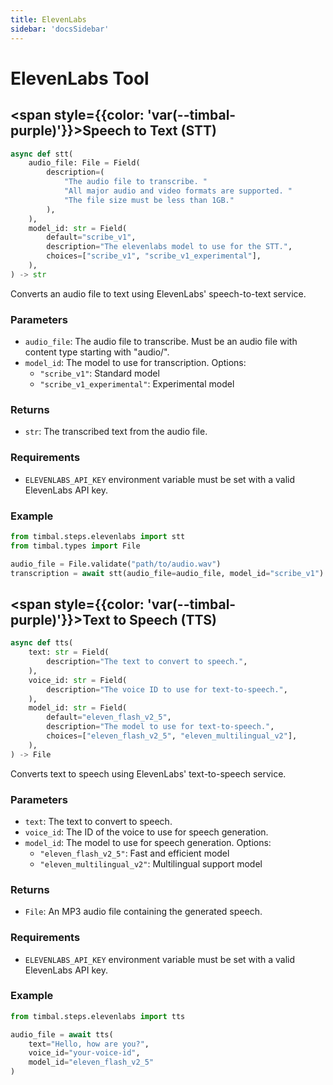 ```yaml
---
title: ElevenLabs
sidebar: 'docsSidebar'
---
```


# ElevenLabs Tool

## <span style={{color: 'var(--timbal-purple)'}}><strong>Speech to Text (STT)</strong></span>

```python
async def stt(
    audio_file: File = Field(
        description=(
            "The audio file to transcribe. "
            "All major audio and video formats are supported. "
            "The file size must be less than 1GB."
        ),
    ),
    model_id: str = Field(
        default="scribe_v1", 
        description="The elevenlabs model to use for the STT.",
        choices=["scribe_v1", "scribe_v1_experimental"],
    ),
) -> str
```

Converts an audio file to text using ElevenLabs' speech-to-text service.

### Parameters
- `audio_file`: The audio file to transcribe. Must be an audio file with content type starting with "audio/".
- `model_id`: The model to use for transcription. Options:
  - `"scribe_v1"`: Standard model
  - `"scribe_v1_experimental"`: Experimental model

### Returns
- `str`: The transcribed text from the audio file.

### Requirements
- `ELEVENLABS_API_KEY` environment variable must be set with a valid ElevenLabs API key.

### Example
```python
from timbal.steps.elevenlabs import stt
from timbal.types import File

audio_file = File.validate("path/to/audio.wav")
transcription = await stt(audio_file=audio_file, model_id="scribe_v1")
```

## <span style={{color: 'var(--timbal-purple)'}}><strong>Text to Speech (TTS)</strong></span>

```python
async def tts(
    text: str = Field(
        description="The text to convert to speech.",
    ),
    voice_id: str = Field(
        description="The voice ID to use for text-to-speech.",
    ),
    model_id: str = Field(
        default="eleven_flash_v2_5",
        description="The model to use for text-to-speech.",
        choices=["eleven_flash_v2_5", "eleven_multilingual_v2"],
    ),
) -> File
```

Converts text to speech using ElevenLabs' text-to-speech service.

### Parameters
- `text`: The text to convert to speech.
- `voice_id`: The ID of the voice to use for speech generation.
- `model_id`: The model to use for speech generation. Options:
  - `"eleven_flash_v2_5"`: Fast and efficient model
  - `"eleven_multilingual_v2"`: Multilingual support model

### Returns
- `File`: An MP3 audio file containing the generated speech.

### Requirements
- `ELEVENLABS_API_KEY` environment variable must be set with a valid ElevenLabs API key.

### Example
```python
from timbal.steps.elevenlabs import tts

audio_file = await tts(
    text="Hello, how are you?",
    voice_id="your-voice-id",
    model_id="eleven_flash_v2_5"
)
```
